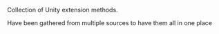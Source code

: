 Collection of Unity extension methods.

Have been gathered from multiple sources to have them all in one place
